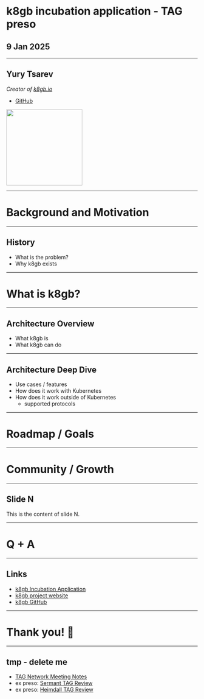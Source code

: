 # k8gb incubation application - TAG preso

<!-- `brew install marp-cli` and `marp <filename>` to get html slides -->
<!-- see https://github.com/marp-team/marp-cli for more info -->

<!-- relate this to the lightning talk for KubeCon London -->
<!-- relate this to the incubating app -->

## 9 Jan 2025

--- 

## Yury Tsarev

_Creator of [k8gb.io](https://www.k8gb.io/)_
<ul>
  <li><a href="https://github.com/ytsarev">GitHub</a></li>
</ul>

<img src="yury.jpeg" width="200" height="200">

---

# Background and Motivation

--- 

## History

- What is the problem?
- Why k8gb exists

<!-- how does it make life simpler / easier ? -->

--- 

# What is k8gb?

---

## Architecture Overview

- What k8gb is
- What k8gb can do

---

## Architecture Deep Dive

- Use cases / features
- How does it work with Kubernetes <!-- cloud native integration -->
- How does it work outside of Kubernetes
  - supported protocols

---

# Roadmap / Goals

---

# Community / Growth

<!-- benefits to the ecosystem? -->

---

## Slide N

This is the content of slide N.

--- 

# Q + A

---

## Links

- [k8gb Incubation Application](https://github.com/cncf/toc/issues/1472)
- [k8gb project website](https://www.k8gb.io/)
- [k8gb GitHub](https://github.com/k8gb-io/k8gb)

---

# Thank you! 🙇

---

## tmp - delete me

- [TAG Network Meeting Notes](https://docs.google.com/document/d/18hYemFKK_PC_KbT_TDBUgb0rknOuIhikkRxer4_bv4Q/edit?tab=t.0)
- ex preso: [Sermant TAG Review](https://docs.google.com/document/d/1Lc-PODHyEnk1ROp2sFrplHTCwZ_NTv1aVInIBHsPR8Y/edit?tab=t.0#heading=h.gyyp2gtmqnww)
- ex preso: [Heimdall TAG Review](https://docs.google.com/document/d/19yb7k1QR88KC5GCYIboBeOyjf7eIA6qMliviQLWT-m8/edit?tab=t.0)
